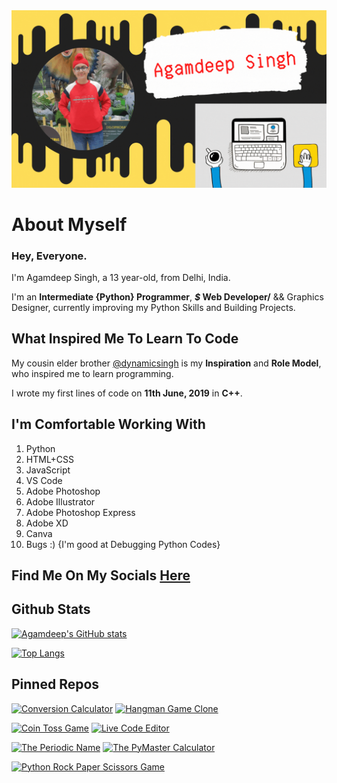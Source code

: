 <div id="header" align="center">
  <img alt="Header" src="GithubBanner.gif" width="900"/>
</div>

# About Myself

### Hey, Everyone.

I'm Agamdeep Singh, a 13 year-old, from Delhi, India.

I'm an **Intermediate {Python} Programmer**, ***$* Web Developer/** && Graphics Designer, currently improving my Python Skills and Building Projects.

## What Inspired Me To Learn To Code
My cousin elder brother [@dynamicsingh](https://github.com/dynamicsingh) is my **Inspiration** and **Role Model**, who inspired me to learn programming.

I wrote my first lines of code on **11th June, 2019** in **C++**.

## I'm Comfortable Working With
1. Python
2. HTML+CSS
3. JavaScript
4. VS Code
5. Adobe Photoshop
6. Adobe Illustrator
7. Adobe Photoshop Express
8. Adobe XD
9. Canva
10. Bugs :) {I'm good at Debugging Python Codes}

## Find Me On My Socials [Here](https://linktr.ee/coderagam001) 

## Github Stats
[![Agamdeep's GitHub stats](https://github-readme-stats.vercel.app/api?username=CodeWithAgam&theme=onedark&count_private=true&show_icons=true&include_all_commits=true)](https://github.com/CodeWithAgam/github-readme-stats)

[![Top Langs](https://github-readme-stats.vercel.app/api/top-langs/?username=CodeWithAgam&theme=onedark)](https://github.com/CodeWithAgam/github-readme-stats)

## Pinned Repos
[![Conversion Calculator](https://github-readme-stats.vercel.app/api/pin/?username=CodeWithAgam&repo=Conversion-Calculator&theme=onedark)](https://github.com/CodeWithAgam/Conversion-Calculator) [![Hangman Game Clone](https://github-readme-stats.vercel.app/api/pin/?username=CodeWithAgam&repo=Hangman-Clone-Python&theme=onedark)](https://github.com/CodeWithAgam/Hangman-Clone-Python)

[![Coin Toss Game](https://github-readme-stats.vercel.app/api/pin/?username=CodeWithAgam&repo=CoinTossGame&theme=onedark)](https://github.com/CodeWithAgam/CoinTossGame) [![Live Code Editor](https://github-readme-stats.vercel.app/api/pin/?username=CodeWithAgam&repo=Live-Code-Editor&theme=onedark)](https://github.com/CodeWithAgam/Live-Code-Editor)

[![The Periodic Name](https://github-readme-stats.vercel.app/api/pin/?username=CodeWithAgam&repo=The-Periodic-Name&theme=onedark)](https://github.com/CodeWithAgam/The-Periodic-Name) [![The PyMaster Calculator](https://github-readme-stats.vercel.app/api/pin/?username=CodeWithAgam&repo=The-PyMaster-Calculator&theme=onedark)](https://github.com/CodeWithAgam/The-PyMaster-Calculator)

[![Python Rock Paper Scissors Game](https://github-readme-stats.vercel.app/api/pin/?username=CodeWithAgam&repo=Python-Rock-Paper-Scissors&theme=onedark)](https://github.com/CodeWithAgam/Python-Rock-Paper-Scissors)

